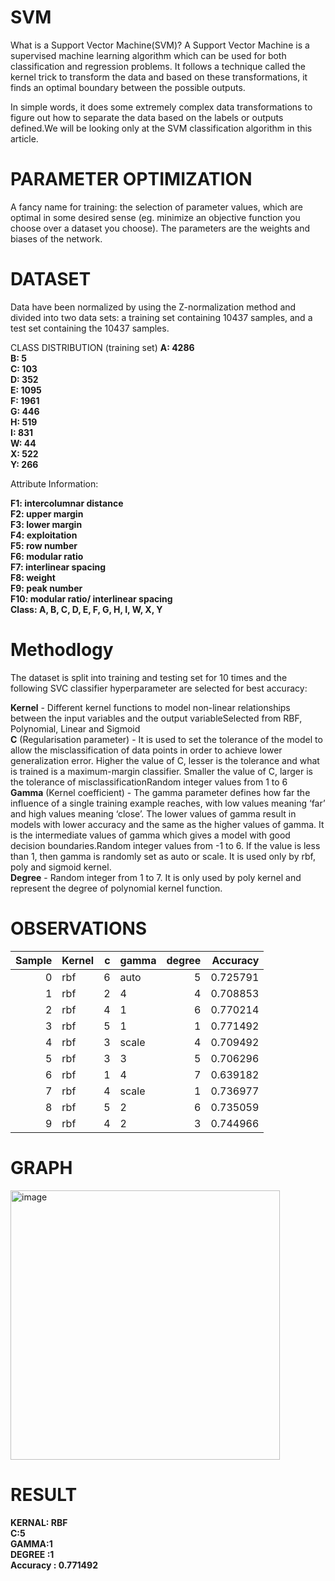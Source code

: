 # SVM
What is a Support Vector Machine(SVM)?
A Support Vector Machine is a supervised machine learning algorithm which can be used for both classification and regression problems. It follows a technique called the kernel trick to transform the data and based on these transformations, it finds an optimal boundary between the possible outputs.

In simple words, it does some extremely complex data transformations to figure out how to separate the data based on the labels or outputs defined.We will be looking only at the SVM classification algorithm in this article.

# PARAMETER OPTIMIZATION
A fancy name for training: the selection of parameter values, which are optimal in some desired sense (eg. minimize an objective function you choose over a dataset you choose). The parameters are the weights and biases of the network.

# DATASET

Data have been normalized by using the Z-normalization method and divided into two data sets: a training set containing 10437 samples, and a test set containing the 10437 samples.


CLASS DISTRIBUTION (training set)
**A: 4286**<br>
**B: 5**<br>
**C: 103**<br>
**D: 352**<br>
**E: 1095**<br>
**F: 1961**<br>
**G: 446**<br>
**H: 519**<br>
**I: 831**<br>
**W: 44**<br>
**X: 522**<br>
**Y: 266**<br>

Attribute Information:

**F1: intercolumnar distance**<br>
**F2: upper margin**<br>
**F3: lower margin**<br>
**F4: exploitation**<br>
**F5: row number**<br>
**F6: modular ratio**<br>
**F7: interlinear spacing**<br>
**F8: weight**<br>
**F9: peak number**<br>
**F10: modular ratio/ interlinear spacing**<br>
**Class: A, B, C, D, E, F, G, H, I, W, X, Y**<br>

# Methodlogy

The dataset is split into training and testing set for 10 times and the following SVC classifier hyperparameter are selected for best accuracy:

**Kernel** -  Different kernel functions to model non-linear relationships between the input variables and the output variableSelected from RBF, Polynomial, Linear and Sigmoid<br>
**C** (Regularisation parameter) - It is used to set the tolerance of the model to allow the misclassification of data points in order to achieve lower generalization error. Higher the value of C, lesser is the tolerance and what is trained is a maximum-margin classifier. Smaller the value of C, larger is the tolerance of misclassificationRandom integer values from 1 to 6<br>
**Gamma** (Kernel coefficient) - The gamma parameter defines how far the influence of a single training example reaches, with low values meaning ‘far’ and high values meaning ‘close’. The lower values of gamma result in models with lower accuracy and the same as the higher values of gamma. It is the intermediate values of gamma which gives a model with good decision boundaries.Random integer values from -1 to 6. If the value is less than 1, then gamma is randomly set as auto or scale. It is used only by rbf, poly and sigmoid kernel.<br>
**Degree** - Random integer from 1 to 7. It is only used by poly kernel and represent the degree of polynomial kernel function.<br>


# OBSERVATIONS

|Sample| Kernel   |   c | gamma   |   degree |   Accuracy |
|-----:|:---------|----:|:--------|---------:|-----------:|
0      |rbf       |6    |auto     | 5        |0.725791
1      |rbf       |2    | 4       |4         |0.708853
2      |rbf       |4    | 1       |6         |0.770214
3      |rbf       |5    | 1       |1         |0.771492
4      |rbf       |3    |scale    |4         |0.709492
5      |rbf       |3    | 3       |5         |0.706296
6      |rbf       |1    | 4       |7         |0.639182
7      |rbf       |4    |scale    |1         |0.736977
8      |rbf       |5    | 2       |6         |0.735059
9      |rbf       |4    |2        |3         |0.744966

# GRAPH

<img width="431" alt="image" src="https://user-images.githubusercontent.com/102228647/233161977-12cbe2ac-fb6e-486c-8995-ce28a31f17ff.png">


# RESULT

**KERNAL: RBF**<br>
**C:5**<br>
**GAMMA:1**<br>
**DEGREE :1** <br>
**Accuracy : 0.771492**<br>
